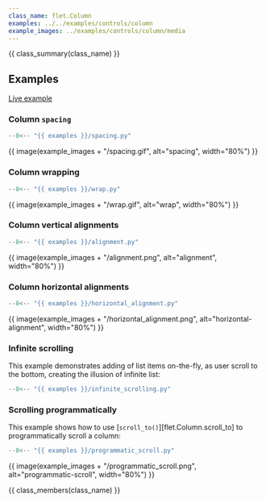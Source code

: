 ```yaml
---
class_name: flet.Column
examples: ../../examples/controls/column
example_images: ../examples/controls/column/media
---
```


{{ class_summary(class_name) }}

## Examples

[Live example](https://flet-controls-gallery.fly.dev/layout/column)

### Column `spacing`

```python
--8<-- "{{ examples }}/spacing.py"
```

{{ image(example_images + "/spacing.gif", alt="spacing", width="80%") }}


### Column wrapping

```python
--8<-- "{{ examples }}/wrap.py"
```

{{ image(example_images + "/wrap.gif", alt="wrap", width="80%") }}


### Column vertical alignments

```python
--8<-- "{{ examples }}/alignment.py"
```

{{ image(example_images + "/alignment.png", alt="alignment", width="80%") }}


### Column horizontal alignments

```python
--8<-- "{{ examples }}/horizontal_alignment.py"
```

{{ image(example_images + "/horizontal_alignment.png", alt="horizontal-alignment", width="80%") }}


### Infinite scrolling

This example demonstrates adding of list items on-the-fly, as user scroll to the bottom,
creating the illusion of infinite list:

```python
--8<-- "{{ examples }}/infinite_scrolling.py"
```

### Scrolling programmatically

This example shows how to use [`scroll_to()`][flet.Column.scroll_to] to programmatically scroll a column:

```python
--8<-- "{{ examples }}/programmatic_scroll.py"
```

{{ image(example_images + "/programmatic_scroll.png", alt="programmatic-scroll", width="80%") }}


[//]: # (### Custom scrollbar)

{{ class_members(class_name) }}
